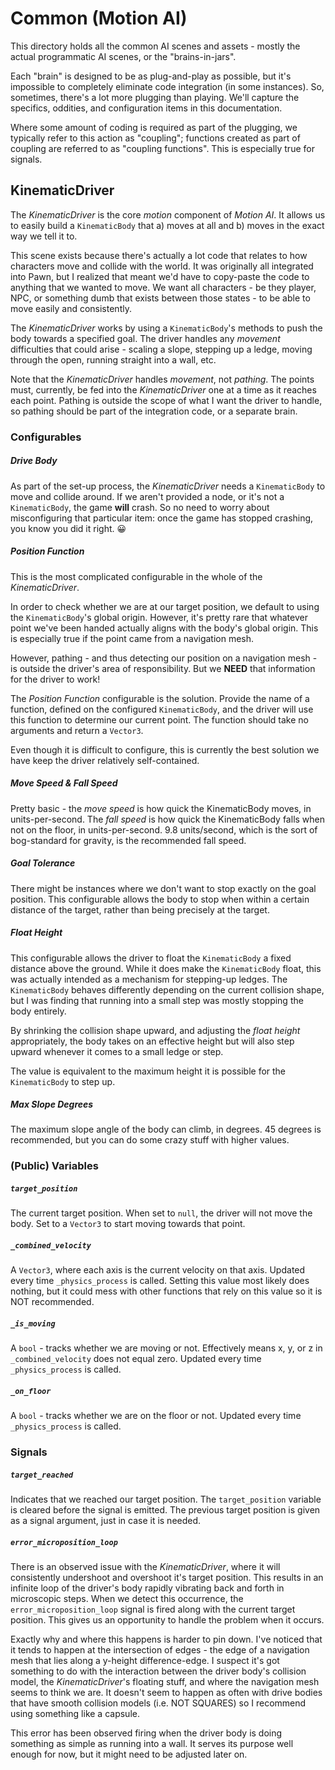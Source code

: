 # Common (Motion AI)
This directory holds all the common AI scenes and assets - mostly the actual programmatic AI scenes, or the "brains-in-jars".

Each "brain" is designed to be as plug-and-play as possible, but it's impossible to completely eliminate code integration (in some instances). So, sometimes, there's a lot more plugging than playing. We'll capture the specifics, oddities, and configuration items in this documentation.

Where some amount of coding is required as part of the plugging, we typically refer to this action as "coupling"; functions created as part of coupling are referred to as "coupling functions". This is especially true for signals.

## KinematicDriver
The *KinematicDriver* is the core *motion* component of *Motion AI*. It allows us to easily build a `KinematicBody` that a) moves at all and b) moves in the exact way we tell it to.

This scene exists because there's actually a lot code that relates to how characters move and collide with the world. It was originally all integrated into Pawn, but I realized that meant we'd have to copy-paste the code to anything that we wanted to move. We want all characters - be they player, NPC, or something dumb that exists between those states - to be able to move easily and consistently.

The *KinematicDriver* works by using a `KinematicBody`'s methods to push the body towards a specified goal. The driver handles any *movement* difficulties that could arise - scaling a slope, stepping up a ledge, moving through the open, running straight into a wall, etc.

Note that the *KinematicDriver* handles *movement*, not *pathing*. The points must, currently, be fed into the *KinematicDriver* one at a time as it reaches each point. Pathing is outside the scope of what I want the driver to handle, so pathing should be part of the integration code, or a separate brain.

### Configurables
##### Drive Body
As part of the set-up process, the *KinematicDriver* needs a `KinematicBody` to move and collide around. If we aren't provided a node, or it's not a `KinematicBody`, the game **will** crash. So no need to worry about misconfiguring that particular item: once the game has stopped crashing, you know you did it right. :grinning:

##### Position Function
This is the most complicated configurable in the whole of the *KinematicDriver*.

In order to check whether we are at our target position, we default to using the `KinematicBody`'s global origin. However, it's pretty rare that whatever point we've been handed actually aligns with the body's global origin. This is especially true if the point came from a navigation mesh. 

However, pathing - and thus detecting our position on a navigation mesh - is outside the driver's area of responsibility. But we **NEED** that information for the driver to work!

The *Position Function* configurable is the solution. Provide the name of a function, defined on the configured `KinematicBody`, and the driver will use this function to determine our current point. The function should take no arguments and return a `Vector3`.

Even though it is difficult to configure, this is currently the best solution we have keep the driver relatively self-contained.

##### Move Speed & Fall Speed
Pretty basic - the *move speed* is how quick the KinematicBody moves, in units-per-second. The *fall speed* is how quick the KinematicBody falls when not on the floor, in units-per-second. 9.8 units/second, which is the sort of bog-standard for gravity, is the recommended fall speed.

##### Goal Tolerance
There might be instances where we don't want to stop exactly on the goal position. This configurable allows the body to stop when within a certain distance of the target, rather than being precisely at the target.

##### Float Height
This configurable allows the driver to float the `KinematicBody` a fixed distance above the ground. While it does make the `KinematicBody` float, this was actually intended as a mechanism for stepping-up ledges. The `KinematicBody` behaves differently depending on the current collision shape, but I was finding that running into a small step was mostly stopping the body entirely.

By shrinking the collision shape upward, and adjusting the *float height* appropriately, the body takes on an effective height but will also step upward whenever it comes to a small ledge or step.

The value is equivalent to the maximum height it is possible for the `KinematicBody` to step up.

##### Max Slope Degrees
The maximum slope angle of the body can climb, in degrees. 45 degrees is recommended, but you can do some crazy stuff with higher values.

### (Public) Variables
##### `target_position`
The current target position. When set to `null`, the driver will not move the body. Set to a `Vector3` to start moving towards that point.

##### `_combined_velocity`
A `Vector3`, where each axis is the current velocity on that axis. Updated every time `_physics_process` is called. Setting this value most likely does nothing, but it could mess with other functions that rely on this value so it is NOT recommended.

##### `_is_moving`
A `bool` - tracks whether we are moving or not. Effectively means x, y, or z in `_combined_velocity` does not equal zero. Updated every time `_physics_process` is called. 

##### `_on_floor`
A `bool` - tracks whether we are on the floor or not. Updated every time `_physics_process` is called. 

### Signals
##### `target_reached`
Indicates that we reached our target position. The `target_position` variable is cleared before the signal is emitted. The previous target position is given as a signal argument, just in case it is needed.

##### `error_microposition_loop`
There is an observed issue with the *KinematicDriver*, where it will consistently undershoot and overshoot it's target position. This results in an infinite loop of the driver's body rapidly vibrating back and forth in microscopic steps. When we detect this occurrence, the `error_microposition_loop` signal is fired along with the current target position. This gives us an opportunity to handle the problem when it occurs.

Exactly why and where this happens is harder to pin down. I've noticed that it tends to happen at the intersection of edges - the edge of a navigation mesh that lies along a y-height difference-edge. I suspect it's got something to do with the interaction between the driver body's collision model, the *KinematicDriver*'s floating stuff, and where the navigation mesh seems to think we are. It doesn't seem to happen as often with drive bodies that have smooth collision models (i.e. NOT SQUARES) so I recommend using something like a capsule.

This error has been observed firing when the driver body is doing something as simple as running into a wall. It serves its purpose well enough for now, but it might need to be adjusted later on.